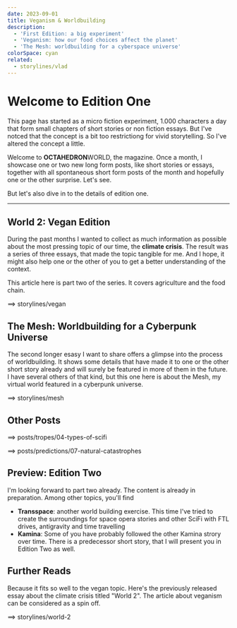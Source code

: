 ```yaml
---
date: 2023-09-01
title: Veganism & Worldbuilding
description:
  - 'First Edition: a big experiment'
  - 'Veganism: how our food choices affect the planet'
  - 'The Mesh: worldbuilding for a cyberspace universe'
colorSpace: cyan
related:
  - storylines/vlad
---
```


# Welcome to Edition One

This page has started as a micro fiction experiment, 1.000 characters a day that
form small chapters of short stories or non fiction essays. But I've notced that
the concept is a bit too restrictiong for vivid storytelling. So I've altered
the concept a little.

Welcome to **OCTAHEDRON**WORLD, the magazine. Once a month, I showcase one or
two new long form posts, like short stories or essays, together with all
spontaneous short form posts of the month and hopefully one or the other
surprise. Let's see.

But let's also dive in to the details of edition one.

---

## World 2: Vegan Edition

During the past months I wanted to collect as much information as possible about
the most pressing topic of our time, the **climate crisis**. The result was a
series of three essays, that made the topic tangible for me. And I hope, it
might also help one or the other of you to get a better understanding of the
context.

This article here is part two of the series. It covers agriculture and the food
chain.

==> storylines/vegan

## The Mesh: Worldbuilding for a Cyberpunk Universe

The second longer esasy I want to share offers a glimpse into the process of
worldbuilding. It shows some details that have made it to one or the other short
story already and will surely be featured in more of them in the future. I have
several others of that kind, but this one here is about the Mesh, my virtual
world featured in a cyberpunk universe.

==> storylines/mesh

## Other Posts

==> posts/tropes/04-types-of-scifi

==> posts/predictions/07-natural-catastrophes

## Preview: Edition Two

I'm looking forward to part two already. The content is already in preparation.
Among other topics, you'll find

- **Transspace**: another world building exercise. This time I've tried to
  create the surroundings for space opera stories and other SciFi with FTL
  drives, antigravity and time travelling
- **Kamina**: Some of you have probably followed the other Kamina strory over
  time. There is a predecessor short story, that I will present you in Edition
  Two as well.

## Further Reads

Because it fits so well to the vegan topic. Here's the previously released essay
about the climate crisis titled "World 2". The article about veganism can be
considered as a spin off.

==> storylines/world-2
